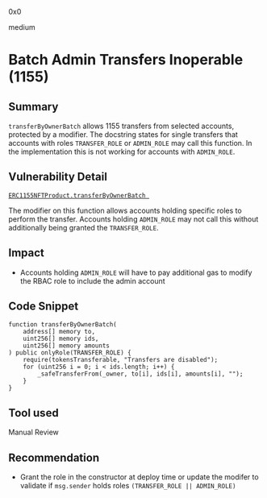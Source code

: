 0x0

medium

# Batch Admin Transfers Inoperable (1155)

## Summary

`transferByOwnerBatch` allows 1155 transfers from selected accounts, protected by a modifier. The docstring states for single transfers that accounts with roles `TRANSFER_ROLE` or `ADMIN_ROLE` may call this function. In the implementation this is not working for accounts with `ADMIN_ROLE`.

## Vulnerability Detail

[`ERC1155NFTProduct.transferByOwnerBatch `](https://github.com/sherlock-audit/2022-10-nftport/blob/main/evm-minting-master/contracts/templates/ERC1155NFTProduct.sol#L192)

The modifier on this function allows accounts holding specific roles to perform the transfer. Accounts holding `ADMIN_ROLE` may not call this without additionally being granted the `TRANSFER_ROLE`.

## Impact

- Accounts holding `ADMIN_ROLE` will have to pay additional gas to modify the RBAC role to include the admin account

## Code Snippet

```solidity
function transferByOwnerBatch(
    address[] memory to,
    uint256[] memory ids,
    uint256[] memory amounts
) public onlyRole(TRANSFER_ROLE) {
    require(tokensTransferable, "Transfers are disabled");
    for (uint256 i = 0; i < ids.length; i++) {
        _safeTransferFrom(_owner, to[i], ids[i], amounts[i], "");
    }
}
```

## Tool used

Manual Review

## Recommendation

- Grant the role in the constructor at deploy time or update the modifer to validate if `msg.sender` holds roles `(TRANSFER_ROLE || ADMIN_ROLE)`
